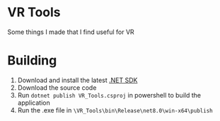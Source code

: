 # VR Tools
Some things I made that I find useful for VR
# Building
1. Download and install the latest [.NET SDK](https://dotnet.microsoft.com/en-us/download)
2. Download the source code
3. Run `dotnet publish VR_Tools.csproj` in powershell to build the application
4. Run the .exe file in `\VR_Tools\bin\Release\net8.0\win-x64\publish`
